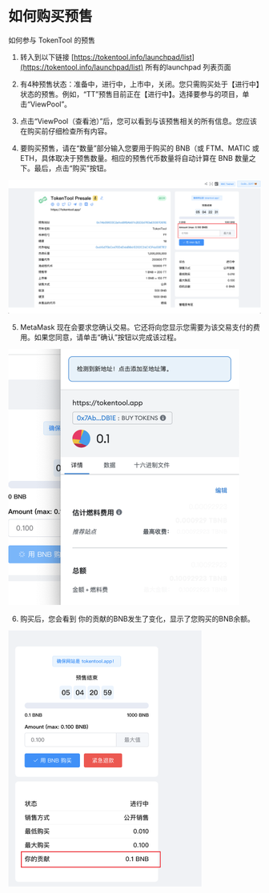 # 如何购买预售

如何参与 TokenTool 的预售

1. 转入到以下链接 [https://tokentool.info/launchpad/list](https://tokentool.info/launchpad/list) 所有的launchpad 列表页面
1. 有4种预售状态：准备中，进行中，上市中，关闭。您只需购买处于【进行中】状态的预售。例如，“TT”预售目前正在【进行中】。选择要参与的项目，单击“ViewPool”。
1. 点击“ViewPool（查看池）”后，您可以看到与该预售相关的所有信息。您应该在购买前仔细检查所有内容。

4. 要购买预售，请在“数量”部分输入您要用于购买的 BNB（或 FTM、MATIC 或 ETH，具体取决于预售数量。相应的预售代币数量将自动计算在 BNB 数量之下。最后，点击“购买”按钮。

![buy-launchpad](../.gitbook/assets/launchpad/Snipaste_2022-05-08_19-37-55.png)

5. MetaMask 现在会要求您确认交易。它还将向您显示您需要为该交易支付的费用。如果您同意，请单击“确认”按钮以完成该过程。



<img src="../.gitbook/assets/launchpad/Snipaste_2022-05-08_19-38-35.png" alt="buy-launchpad" style="zoom:50%;" />



6. 购买后，您会看到 你的贡献的BNB发生了变化，显示了您购买的BNB余额。



<img src="../.gitbook/assets/launchpad/Snipaste_2022-05-08_19-39-11.png" alt="buy-launchpad" style="zoom:50%;" />